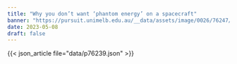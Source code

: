 ```yaml
---
title: "Why you don’t want ‘phantom energy’ on a spacecraft"
banner: "https://pursuit.unimelb.edu.au/__data/assets/image/0026/76247/08102f4dd8180c2aa284c792f389f55267045efd.jpg"
date: 2023-05-08
draft: false
---
```


{{< json_article file="data/p76239.json" >}}